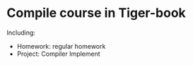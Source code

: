 # Compile course in Tiger-book

Including:

- Homework: regular homework
- Project: Compiler Implement

